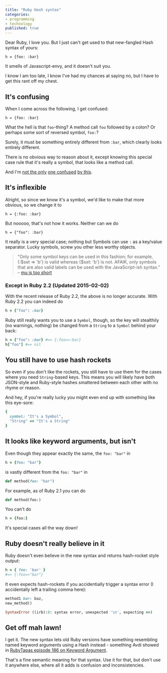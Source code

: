 ```yaml
---
title: "Ruby Hash syntax"
categories:
- programming
- technology
published: true
---
```


Dear Ruby, I love you. But I just can't get used to that new-fangled Hash syntax of yours:

    h = {foo: :bar}

It smells of Javascript-envy, and it doesn't suit you.

<!--more-->

I know I am too late, I know I've had my chances at saying no, but I have to get this rant off my chest.

## It's confusing

When I come across the following, I get confused:

    h = {foo: :bar}

What the hell is that `foo`-thing? A method call `foo` followed by a colon? Or perhaps some sort of reversed symbol, `foo:`?

Surely, it must be something entirely different from `:bar`, which clearly looks entirely different.

There is no obvious way to reason about it, except knowing this special case rule that it's really a symbol, that looks like a method call.

And I'm [not the only](http://stackoverflow.com/questions/19443122/hash-declaration-syntax-error-in-irb) [one confused](http://stackoverflow.com/questions/19821748/new-ruby-syntax-doesnt-work-everytime) [by this](http://stackoverflow.com/questions/19352914/did-ruby-ever-support-this).


## It's inflexible

Alright, so since we know it's a symbol, we'd like to make that more obvious, so we change it to

    h = {:foo: :bar}

But nooooo, that's not how it works. Neither can we do

    h = {"foo": :bar}

It really is a very special case; nothing but Symbols can use `:` as a key/value separator. Lucky symbols, screw you other less worthy objects.

> "Only some symbol keys can be used in this fashion; for example, {:$set => 'b'} is valid whereas {$set: 'b'} is not. AFAIK, only symbols that are also valid labels can be used with the JavaScript-ish syntax." – [mu is too short](http://stackoverflow.com/questions/19352914/did-ruby-ever-support-this#comment28675727_19352928)

### Except in Ruby 2.2 (Updated 2015-02-02)

With the recent release of Ruby 2.2, the above is no longer accurate. With Ruby 2.2 you can indeed do

``` ruby
h = {"foo": :bar}
```

Ruby still really wants you to use a `Symbol`, though, so the key will stealthily (no warnings, nothing) be changed from a `String` to a `Symbol` behind your back:

``` ruby
h = {"foo": :bar} #=> {:foo=>:bar}
h["foo"] #=> nil
```

## You still have to use hash rockets

So even if you don't like the rockets, you still have to use them for the cases where you need `String`-based keys. This means you will likely have both JSON-style and Ruby-style hashes smattered between each other with no rhyme or reason.

And hey, if you're really lucky you might even end up with something like this eye-sore:

```ruby
{
  symbol: "It's a Symbol",
  "String" => "It's a String"
}
```

## It looks like keyword arguments, but isn't

Even though they appear exactly the same, the `foo: "bar"` in

``` ruby
h = {foo: "bar"}
```

is vastly different from the `foo: "bar"` in

``` ruby
def method(foo: "bar")
```

For example, as of Ruby 2.1 you can do

``` ruby
def method(foo:)
```

You can't do

``` ruby
h = {foo:}
```

It's special cases all the way down!


## Ruby doesn't really believe in it

Ruby doesn't even believe in the new syntax and returns hash-rocket style output:

``` ruby
h = { foo: 'bar' }
#=> {:foo=>"bar"}
```

It even expects hash-rockets if you accidentially trigger a syntax error (I accidentally left a trailing comma here):

``` ruby
method1 bar: baz,
new_method()

SyntaxError ((irb):8: syntax error, unexpected '\n', expecting =>)
```

## Get off mah lawn!

I get it. The new syntax lets old Ruby versions have something resembling named keyword arguments using a Hash instead - something Avdi showed in [RubyTapas episode 186 on Keyword Argument](https://rubytapas.dpdcart.com/subscriber/post?id=468).

That's a fine semantic meaning for that syntax. Use it for that, but don't use it anywhere else, where all it adds is confusion and inconsistencies.
